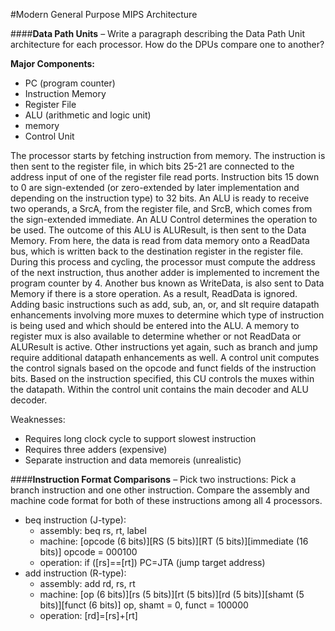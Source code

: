#Modern General Purpose MIPS Architecture

####<b>Data Path Units</b> – Write a paragraph describing the Data Path Unit architecture for each processor. How do the DPUs compare one to another?

<b>Major Components:</b>
<ul>
	<li> PC (program counter)
	<li> Instruction Memory
	<li> Register File
	<li> ALU (arithmetic and logic unit)
	<li> memory
	<li> Control Unit
</ul>
	
The processor starts by fetching instruction from memory. The instruction is then sent to the register file, in which bits 25-21 are connected to the address input of one of the register file read ports. Instruction bits 15 down to 0 are sign-extended (or zero-extended by later implementation and depending on the instruction type) to 32 bits. An ALU is ready to receive two operands, a SrcA, from the register file, and SrcB, which comes from the sign-extended immediate. An ALU Control determines the operation to be used. The outcome of this ALU is ALUResult, is then sent to the Data Memory. From here, the data is read from data memory onto a ReadData bus, which is written back to the destination register in the register file. During this process and cycling, the processor must compute the address of the next instruction, thus another adder is implemented to increment the program counter by 4. Another bus known as WriteData, is also sent to Data Memory if there is a store operation. As a result, ReadData is ignored. Adding basic instructions such as add, sub, an, or, and slt require datapath enhancements involving more muxes to determine which type of instruction is being used and which should be entered into the ALU. A memory to register mux is also available to determine whether or not ReadData or ALUResult is active. Other instructions yet again, such as branch and jump require additional datapath enhancements as well. A control unit computes the control signals based on the opcode and funct fields of the instruction bits. Based on the instruction specified, this CU controls the muxes within the datapath. Within the control unit contains the main decoder and ALU decoder. 

Weaknesses: 
<ul>
	<li> Requires long clock cycle to support slowest instruction
	<li> Requires three adders (expensive)
	<li> Separate instruction and data memoreis (unrealistic)
</ul>

####<b>Instruction Format Comparisons</b> – Pick two instructions: Pick a branch instruction and one other instruction. Compare the assembly and machine code format for both of these instructions among all 4 processors.
<ul>
	<li> beq instruction (J-type): 
	<ul>
		<li> assembly:  beq rs, rt, label
		<li> machine:   [opcode (6 bits)][RS (5 bits)][RT (5 bits)][immediate (16 bits)]
						opcode = 000100
		<li> operation: if ([rs]==[rt]) PC=JTA (jump target address)
	</ul>
	<li> add instruction (R-type):
	<ul>
		<li> assembly:  add rd, rs, rt 
		<li> machine:   [op (6 bits)][rs (5 bits)][rt (5 bits)][rd (5 bits)][shamt (5 bits)][funct (6 bits)]
						op, shamt = 0, funct = 100000
		<li> operation: [rd]=[rs]+[rt]
	</ul>
</ul>

